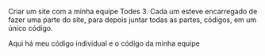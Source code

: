 Criar um site com a minha equipe Todes 3. Cada um esteve encarregado de fazer uma parte do site, para depois juntar todas as partes, códigos, em um único código.

Aqui há meu código individual e o código da minha equipe
